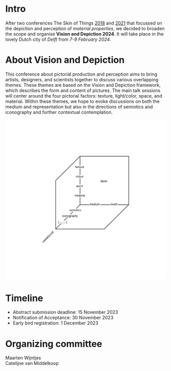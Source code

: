 # Intro
After two conferences The Skin of Things [2018](https://theskinofthings.github.io) and [2021](https://theskinofthings2021.github.io) that focussed on the depiction and perception of *material properties*, we decided to broaden the scope and organise **Vision and Depiction 2024**. It will take place in the lovely Dutch city of *Delft* from *7-9 February 2024*.

# About Vision and Depiction
This conference about pictorial production and perception aims to bring artists, designers, and scientists together to discuss various overlapping themes. These themes are based on the Vision and Depiction framework, which describes the form and content of pictures. The main talk sessions will center around the four pictorial factors: texture, light/color, space, and material. Within these themes, we hope to evoke discussions on both the medium and representation but also in the directions of semiotics and iconography and further contextual contemplation.

![V-D Framework](images/formcontent.png)


# Timeline
- Abstract submission deadline: 15 November 2023</li>
- Notification of Acceptance: 30 November 2023</li>
- Early bird registration: 1 December 2023</li>

# Organizing committee
Maarten Wijntjes<br>
Catelijne van Middelkoop<br>
